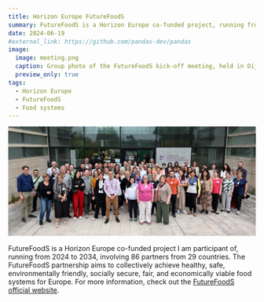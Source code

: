 ```yaml
---
title: Horizon Europe FutureFoodS
summary: FutureFoodS is a Horizon Europe co-funded project, running from 2024 to 2034, involving 86 partners from 29 countries
date: 2024-06-19
#external_link: https://github.com/pandas-dev/pandas
image:
  image: meeting.png
  caption: Group photo of the FutureFoodS kick-off meeting, held in Dijon, France
  preview_only: true
tags:
  - Horizon Europe
  - FutureFoodS
  - Food systems
---
```


![screen reader text](meeting.png "Group photo of the FutureFoodS kick-off meeting, held in Dijon, France")

FutureFoodS is a Horizon Europe co-funded project I am participant of, running from 2024 to 2034, involving 86 partners from 29 countries. The FutureFoodS partnership aims to collectively achieve healthy, safe, environmentally friendly, socially secure, fair, and economically viable food systems for Europe. For more information, check out the [FutureFoodS official website](https://www.futurefoodspartnership.eu/).

<!--more-->
